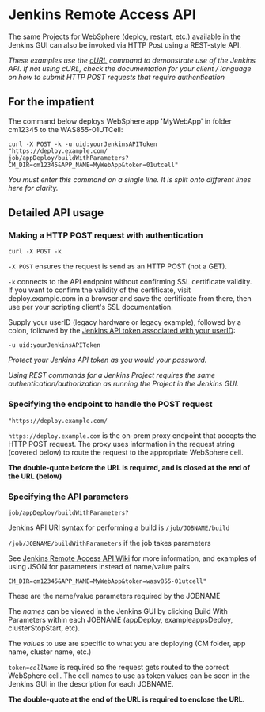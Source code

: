 
# Jenkins Remote Access API

The same Projects for WebSphere (deploy, restart, etc.) available in the Jenkins GUI can also be invoked via HTTP Post using a REST-style API.

*These examples use the [cURL](https://curl.haxx.se/docs/manpage.html) command to demonstrate use of the Jenkins API. If not using cURL, check the documentation for your client / language on how to submit HTTP POST requests that require authentication*

## For the impatient

The command below deploys WebSphere app 'MyWebApp' in folder cm12345 to the WAS855-01UTCell:

```
curl -X POST -k -u uid:yourJenkinsAPIToken
"https://deploy.example.com/
job/appDeploy/buildWithParameters?
CM_DIR=cm12345&APP_NAME=MyWebApp&token=01utcell"
```
*You must enter this command on a single line. It is split onto different lines here for clarity.*

## Detailed API usage



### Making a HTTP POST request with authentication

```
curl -X POST -k
```

`-X POST` ensures the request is send as an HTTP POST (not a GET).

`-k` connects to the API endpoint without confirming SSL certificate validity. If you want to confirm the validity of the certificate, visit deploy.example.com in a browser and save the certificate from there, then use per your scripting client's SSL documentation.


Supply your userID (legacy hardware or legacy example), followed by a colon, followed by the [Jenkins API token associated with your userID](https://stackoverflow.com/questions/45466090/how-to-get-the-api-token-for-jenkins):

```
-u uid:yourJenkinsAPIToken
```

*Protect your Jenkins API token as you would your password.*


*Using REST commands for a Jenkins Project requires the same authentication/authorization as running the Project in the Jenkins GUI.*

### Specifying the endpoint to handle the POST request

```
"https://deploy.example.com/
```


`https://deploy.example.com` is the on-prem proxy endpoint that accepts the HTTP POST request. The proxy uses information in the request string (covered below) to route the request to the appropriate WebSphere cell.

**The double-quote before the URL is required, and is closed at the end of the URL (below)**

### Specifying the API parameters

```
job/appDeploy/buildWithParameters?
```

Jenkins API URI syntax for performing a build is `/job/JOBNAME/build`

`/job/JOBNAME/buildWithParameters` if the job takes parameters

See [Jenkins Remote Access API Wiki](https://wiki.jenkins.io/display/JENKINS/Remote+access+API) for more information, and examples of using JSON for parameters instead of name/value pairs

```
CM_DIR=cm12345&APP_NAME=MyWebApp&token=wasv855-01utcell"
```

These are the name/value parameters required by the JOBNAME

The *names* can be viewed in the Jenkins GUI by clicking Build With Parameters within each JOBNAME (appDeploy, exampleappsDeploy, clusterStopStart, etc).

The *values* to use are specific to what you are deploying (CM folder, app name, cluster name, etc.)

`token=`*`cellName`* is required so the request gets routed to the correct WebSphere cell. The cell names to use as token values can be seen in the Jenkins GUI in the description for each JOBNAME.

**The double-quote at the end of the URL is required to enclose the URL.**
